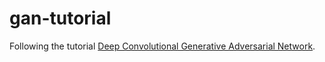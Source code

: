 # gan-tutorial

Following the tutorial [Deep Convolutional Generative Adversarial Network](https://www.tensorflow.org/tutorials/generative/dcgan).